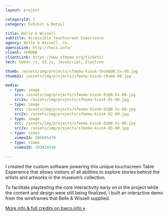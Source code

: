 ```yaml
---
layout: project

categoryId: 1
category: Exhibit & Retail

title: Belle & Wissell
subtitle: Accessible Touchscreen Experience
agency: Belle & Wissell, Co.
agencyLink: http://bwco.info/
client: SFMOMA
clientLink: https://www.sfmoma.org/tickets/
tech: Ember.js, d3.js, JavaScript, Electron

thumb: /assets/img/projects/sfmoma-kiosk-thumb@0.5x-80.jpg
thumb2x: /assets/img/projects/sfmoma-kiosk-thumb-80.jpg

media:
  - type: image
    src: /assets/img/projects/sfmoma-kiosk-01@0.5x-80.jpg
    src2x: /assets/img/projects/sfmoma-kiosk-01-80.jpg
  - type: image
    src: /assets/img/projects/sfmoma-kiosk-02@0.5x-80.jpg
    src2x: /assets/img/projects/sfmoma-kiosk-02-80.jpg
  - type: image
    src: /assets/img/projects/sfmoma-kiosk-03@0.5x-80.jpg
    src2x: /assets/img/projects/sfmoma-kiosk-03-80.jpg
  - type: vimeo
    vimeoId: 205695478
  - type: vimeo
    vimeoId: 393834540

---
```


I created the custom software powering this unique touchscreen Table Experience that allows visitors of all abilities to explore stories behind the artists and artworks in the museum’s collection.

To facilitate playtesting the core interactivity early on in the project while the content and design were still being finalized, I built an interactive demo from the wireframes that Belle & Wissell supplied.

[More info & full credits on bwco.info »](http://www.bwco.info/work/gallery218/)
